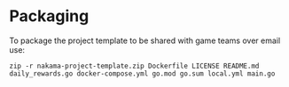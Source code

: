 Packaging
===

To package the project template to be shared with game teams over email use:

```shell
zip -r nakama-project-template.zip Dockerfile LICENSE README.md daily_rewards.go docker-compose.yml go.mod go.sum local.yml main.go
```
